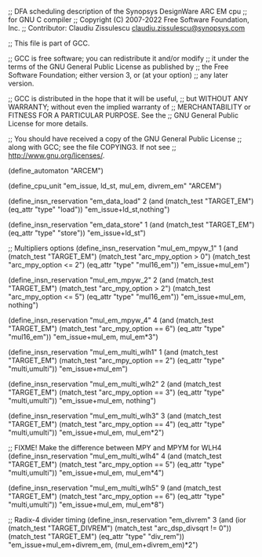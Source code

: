 ;; DFA scheduling description of the Synopsys DesignWare ARC EM cpu
;; for GNU C compiler
;; Copyright (C) 2007-2022 Free Software Foundation, Inc.
;; Contributor: Claudiu Zissulescu <claudiu.zissulescu@synopsys.com>

;; This file is part of GCC.

;; GCC is free software; you can redistribute it and/or modify
;; it under the terms of the GNU General Public License as published by
;; the Free Software Foundation; either version 3, or (at your option)
;; any later version.

;; GCC is distributed in the hope that it will be useful,
;; but WITHOUT ANY WARRANTY; without even the implied warranty of
;; MERCHANTABILITY or FITNESS FOR A PARTICULAR PURPOSE.  See the
;; GNU General Public License for more details.

;; You should have received a copy of the GNU General Public License
;; along with GCC; see the file COPYING3.  If not see
;; <http://www.gnu.org/licenses/>.

(define_automaton "ARCEM")

(define_cpu_unit "em_issue, ld_st, mul_em, divrem_em" "ARCEM")

(define_insn_reservation "em_data_load" 2
  (and (match_test "TARGET_EM")
       (eq_attr "type" "load"))
  "em_issue+ld_st,nothing")

(define_insn_reservation "em_data_store" 1
  (and (match_test "TARGET_EM")
       (eq_attr "type" "store"))
  "em_issue+ld_st")

;; Multipliers options
(define_insn_reservation "mul_em_mpyw_1" 1
  (and (match_test "TARGET_EM")
       (match_test "arc_mpy_option > 0")
       (match_test "arc_mpy_option <= 2")
       (eq_attr "type" "mul16_em"))
  "em_issue+mul_em")

(define_insn_reservation "mul_em_mpyw_2" 2
  (and (match_test "TARGET_EM")
       (match_test "arc_mpy_option > 2")
       (match_test "arc_mpy_option <= 5")
       (eq_attr "type" "mul16_em"))
  "em_issue+mul_em, nothing")

(define_insn_reservation "mul_em_mpyw_4" 4
  (and (match_test "TARGET_EM")
       (match_test "arc_mpy_option == 6")
       (eq_attr "type" "mul16_em"))
  "em_issue+mul_em, mul_em*3")

(define_insn_reservation "mul_em_multi_wlh1" 1
  (and (match_test "TARGET_EM")
       (match_test "arc_mpy_option == 2")
       (eq_attr "type" "multi,umulti"))
  "em_issue+mul_em")

(define_insn_reservation "mul_em_multi_wlh2" 2
  (and (match_test "TARGET_EM")
       (match_test "arc_mpy_option == 3")
       (eq_attr "type" "multi,umulti"))
  "em_issue+mul_em, nothing")

(define_insn_reservation "mul_em_multi_wlh3" 3
  (and (match_test "TARGET_EM")
       (match_test "arc_mpy_option == 4")
       (eq_attr "type" "multi,umulti"))
  "em_issue+mul_em, mul_em*2")

;; FIXME! Make the difference between MPY and MPYM for WLH4
(define_insn_reservation "mul_em_multi_wlh4" 4
  (and (match_test "TARGET_EM")
       (match_test "arc_mpy_option == 5")
       (eq_attr "type" "multi,umulti"))
  "em_issue+mul_em, mul_em*4")

(define_insn_reservation "mul_em_multi_wlh5" 9
  (and (match_test "TARGET_EM")
       (match_test "arc_mpy_option == 6")
       (eq_attr "type" "multi,umulti"))
  "em_issue+mul_em, mul_em*8")

;; Radix-4 divider timing
(define_insn_reservation "em_divrem" 3
  (and (ior (match_test "TARGET_DIVREM")
	    (match_test "arc_dsp_divsqrt != 0"))
       (match_test "TARGET_EM")
       (eq_attr "type" "div_rem"))
  "em_issue+mul_em+divrem_em, (mul_em+divrem_em)*2")
